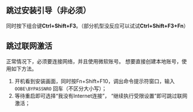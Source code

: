 ## 跳过安装引导（非必须）

同时按下组合键**Ctrl+Shift+F3**。（部分机型没反应可以试试**Ctrl+Shift+F3+Fn**）

## 跳过联网激活

正常情况下，必须要连接网络，并且使用微软账号。
想要直接创建本地账号，使用如下方法。

1. 开机看到安装画面，同时按Fn+Shift+F10，调出命令提示符窗口，输入`OOBE\BYPASSNRO` 回车（不区分大小写）；
2. 等待重启即可选择“我没有Internet连接”， “继续执行受限设置”即可跳过联网激活；

